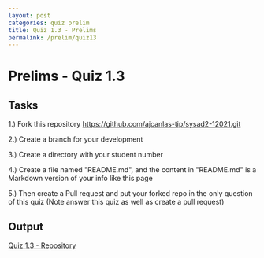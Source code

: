 ```yaml
---
layout: post
categories: quiz prelim
title: Quiz 1.3 - Prelims
permalink: /prelim/quiz13
---
```

# Prelims - Quiz 1.3

## Tasks
1.) Fork this repository https://github.com/ajcanlas-tip/sysad2-12021.git

2.) Create a branch for your development

3.) Create a directory with your student number

4.) Create a file named "README.md", and the content in "README.md" is a Markdown version of your info like this page

5.) Then create a Pull request and put your forked repo in the only question of this quiz (Note answer this quiz as well as create a pull request)

## Output
<p> <a href="https://github.com/jesmatienzo-tip/sysad2-12021/tree/quiz1.3-matienzo"> Quiz 1.3 - Repository </a> </p>

```

```




